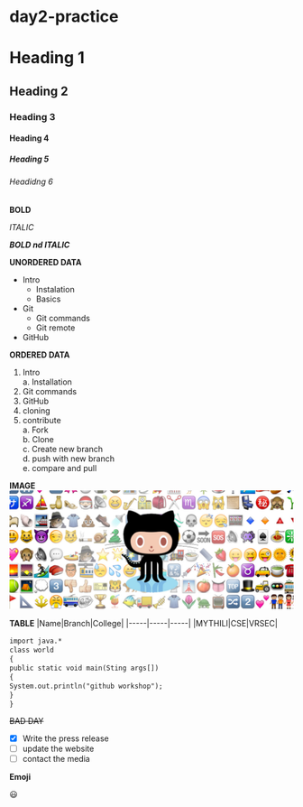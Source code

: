 # day2-practice

# Heading 1
## Heading 2
### Heading 3
#### Heading 4
##### Heading 5
###### Headidng 6
**BOLD**

*ITALIC*

***BOLD nd ITALIC***

**UNORDERED DATA**
- Intro
  * Instalation 
  * Basics
- Git
  - Git commands
  - Git remote
- GitHub

**ORDERED DATA**
1. Intro   
  a. Installation
2. Git commands
3. GitHub
4. cloning
5. contribute      
  a. Fork   
  b. Clone    
  c. Create new branch  
  d. push with new branch  
  e. compare and pull  
  
  
  
 **IMAGE**
 ![GITHUB](https://raw.githubusercontent.com/brenopolanski/all-github-emoji-icons/master/all-github-emoji-icons.jpg)
 
 **TABLE**
|Name|Branch|College|
|-----|-----|-----|
|MYTHILI|CSE|VRSEC|

~~~
import java.*
class world
{
public static void main(Sting args[])
{
System.out.println("github workshop");
}
}
~~~
 
 
 ~~BAD DAY~~ 
 
 - [X] Write the press release
 - [ ] update the website
 - [ ] contact the media
 
 **Emoji**
 
 :smiley:   
